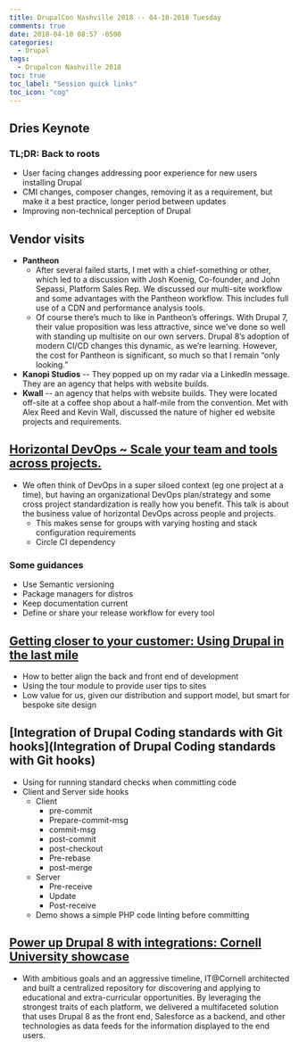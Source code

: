 ```yaml
---
title: DrupalCon Nashville 2018 -- 04-10-2018 Tuesday
comments: true
date: 2018-04-10 08:57 -0500
categories:
  - Drupal
tags:
  - Drupalcon Nashville 2018
toc: true
toc_label: "Session quick links"
toc_icon: "cog"
---
```


## Dries Keynote

### TL;DR: Back to roots
* User facing changes addressing poor experience for new users installing Drupal
* CMI changes, composer changes, removing it as a requirement, but make it a best practice, longer period between updates
* Improving non-technical perception of Drupal

## Vendor visits

* **Pantheon** 
    * After several failed starts, I met with a chief-something or other, which led to a discussion with Josh Koenig, Co-founder, and John Sepassi, Platform Sales Rep. We discussed our multi-site workflow and some advantages with the Pantheon workflow. This includes full use of a CDN and performance analysis tools.
    * Of course there’s much to like in Pantheon’s offerings. With Drupal 7, their value proposition was less attractive, since we’ve done so well with standing up multisite on our own servers. Drupal 8’s adoption of modern CI/CD changes this dynamic, as we’re learning. However, the cost for Pantheon is significant, so much so that I remain “only looking.”
* **Kanopi Studios** -- They popped up on my radar via a LinkedIn message. They are an agency that helps with website builds.
* **Kwall** -- an agency that helps with website builds. They were located off-site at a coffee shop about a half-mile from the convention. Met with Alex Reed and Kevin Wall, discussed the nature of higher ed website projects and requirements.

## [Horizontal DevOps ~ Scale your team and tools across projects.](https://events.drupal.org/nashville2018/sessions/horizontal-devops)

* We often think of DevOps in a super siloed context (eg one project at a time), but having an organizational DevOps plan/strategy and some cross project standardization is really how you benefit. This talk is about the business value of horizontal DevOps across people and projects.
  * This makes sense for groups with varying hosting and stack configuration requirements
  * Circle CI dependency

### Some guidances 
* Use Semantic versioning
* Package managers for distros
* Keep documentation current
* Define or share your release workflow for every tool


## [Getting closer to your customer: Using Drupal in the last mile](https://events.drupal.org/node/20838)

* How to better align the back and front end of development
* Using the tour module to provide user tips to sites
* Low value for us, given our distribution and support model, but smart for bespoke site design

## [Integration of Drupal Coding standards with Git hooks](Integration of Drupal Coding standards with Git hooks)

* Using for running standard checks when committing code 
* Client and Server side hooks
  * Client
    * pre-commit
    * Prepare-commit-msg
    * commit-msg
    * post-commit
    * post-checkout
    * Pre-rebase
    * post-merge
  * Server
    * Pre-receive
    * Update
    * Post-receive
  * Demo shows a simple PHP code linting before committing 

## [Power up Drupal 8 with integrations: Cornell University showcase](https://events.drupal.org/nashville2018/sessions/power-drupal-8-integrations-cornell-university-showcase)

* With ambitious goals and an aggressive timeline, IT@Cornell architected and built a centralized repository for discovering and applying to educational and extra-curricular opportunities. By leveraging the strongest traits of each platform, we delivered a multifaceted solution that uses Drupal 8 as the front end, Salesforce as a backend, and other technologies as data feeds for the information displayed to the end users.
